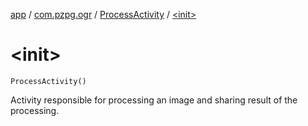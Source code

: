 [app](../../index.md) / [com.pzpg.ogr](../index.md) / [ProcessActivity](index.md) / [&lt;init&gt;](./-init-.md)

# &lt;init&gt;

`ProcessActivity()`

Activity responsible for processing an image and sharing result of the processing.

